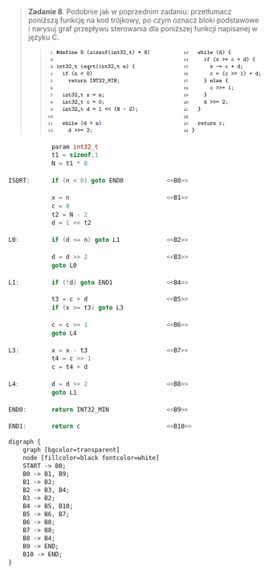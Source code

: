 > **Zadanie 8**. Podobnie jak w poprzednim zadaniu: przetłumacz poniższą funkcję na kod trójkowy, po czym oznacz bloki podstawowe i narysuj graf przepływu sterowania dla poniższej funkcji napisanej w języku C.
>> ![Kod](zadanie8.png)

```c
            param int32_t
            t1 = sizeof,1
            N = t1 * 8

ISQRT:      if (n < 0) goto END0            <<B0>>

            x = n                           <<B1>>
            c = 0
            t2 = N - 2
            d = 1 << t2

L0:         if (d <= n) goto L1             <<B2>>

            d = d >> 2                      <<B3>>
            goto L0

L1:         if (!d) goto END1               <<B4>>

            t3 = c + d                      <<B5>>
            if (x >= t3) goto L3
            
            c = c >> 1                      <<B6>>
            goto L4

L3:         x = x - t3                      <<B7>>
            t4 = c >> 1
            c = t4 + d

L4:         d = d >> 2                      <<B8>>
            goto L1

END0:       return INT32_MIN                <<B9>>

END1:       return c                        <<B10>>
```

```graphviz
digraph {
    graph [bgcolor=transparent]
    node [fillcolor=black fontcolor=white]
    START -> B0;
    B0 -> B1, B9;
    B1 -> B2;
    B2 -> B3, B4;
    B3 -> B2;
    B4 -> B5, B10;
    B5 -> B6, B7;
    B6 -> B8;
    B7 -> B8;
    B8 -> B4;
    B9 -> END;
    B10 -> END;
}
```